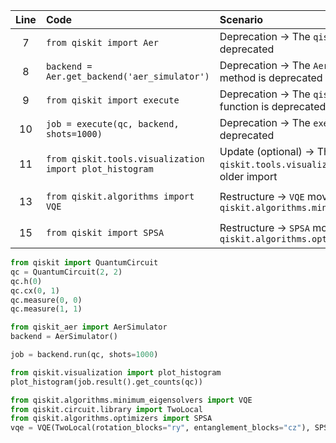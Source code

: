 | Line | Code | Scenario | Reference | Artifact | Refactoring |
| :--: | :--- | :------- | :-------: | :------- | :---------- |
| 7 | `from qiskit import Aer` | Deprecation -> The `qiskit.Aer` module is deprecated | Internal Knowledge | `qiskit.Aer` | `from qiskit_aer import AerSimulator` |
| 8 | `backend = Aer.get_backend('aer_simulator')` | Deprecation -> The `Aer.get_backend()` method is deprecated | Internal Knowledge | `Aer.get_backend` | `backend = AerSimulator()` |
| 9 | `from qiskit import execute` | Deprecation -> The `qiskit.execute()` function is deprecated | Internal Knowledge | `qiskit.execute` | |
| 10 | `job = execute(qc, backend, shots=1000)` | Deprecation -> The `execute()` function is deprecated | Internal Knowledge | `execute` | `job = backend.run(qc, shots=1000)` |
| 11 | `from qiskit.tools.visualization import plot_histogram` | Update (optional) -> The `qiskit.tools.visualization` path is an older import | Internal Knowledge | `qiskit.tools.visualization` | `from qiskit.visualization import plot_histogram` |
| 13 | `from qiskit.algorithms import VQE` | Restructure -> `VQE` moved to `qiskit.algorithms.minimum_eigensolvers` | Internal Knowledge | `qiskit.algorithms.VQE` | `from qiskit.algorithms.minimum_eigensolvers import VQE` |
| 15 | `from qiskit import SPSA` | Restructure -> `SPSA` moved to `qiskit.algorithms.optimizers` | Internal Knowledge | `qiskit.SPSA` | `from qiskit.algorithms.optimizers import SPSA` |


```python
from qiskit import QuantumCircuit
qc = QuantumCircuit(2, 2)
qc.h(0)
qc.cx(0, 1)
qc.measure(0, 0)
qc.measure(1, 1)

from qiskit_aer import AerSimulator
backend = AerSimulator()

job = backend.run(qc, shots=1000)

from qiskit.visualization import plot_histogram
plot_histogram(job.result().get_counts(qc))

from qiskit.algorithms.minimum_eigensolvers import VQE
from qiskit.circuit.library import TwoLocal
from qiskit.algorithms.optimizers import SPSA
vqe = VQE(TwoLocal(rotation_blocks="ry", entanglement_blocks="cz"), SPSA())
```